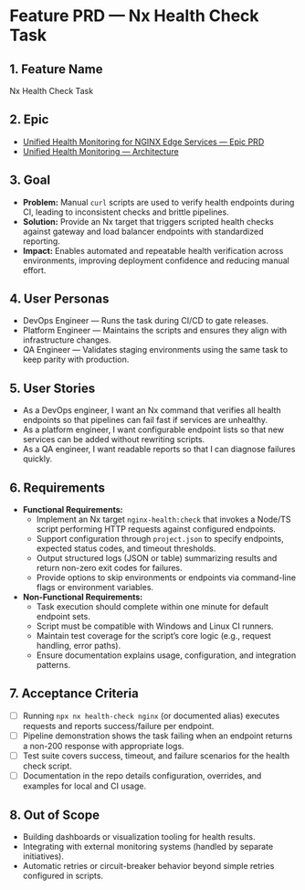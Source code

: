 # Feature PRD — Nx Health Check Task

## 1. Feature Name

Nx Health Check Task

## 2. Epic

- [Unified Health Monitoring for NGINX Edge Services — Epic PRD](../../epic.md)
- [Unified Health Monitoring — Architecture](../../arch.md)

## 3. Goal

- **Problem:** Manual `curl` scripts are used to verify health endpoints during CI, leading to inconsistent checks and brittle pipelines.
- **Solution:** Provide an Nx target that triggers scripted health checks against gateway and load balancer endpoints with standardized reporting.
- **Impact:** Enables automated and repeatable health verification across environments, improving deployment confidence and reducing manual effort.

## 4. User Personas

- DevOps Engineer — Runs the task during CI/CD to gate releases.
- Platform Engineer — Maintains the scripts and ensures they align with infrastructure changes.
- QA Engineer — Validates staging environments using the same task to keep parity with production.

## 5. User Stories

- As a DevOps engineer, I want an Nx command that verifies all health endpoints so that pipelines can fail fast if services are unhealthy.
- As a platform engineer, I want configurable endpoint lists so that new services can be added without rewriting scripts.
- As a QA engineer, I want readable reports so that I can diagnose failures quickly.

## 6. Requirements

- **Functional Requirements:**
  - Implement an Nx target `nginx-health:check` that invokes a Node/TS script performing HTTP requests against configured endpoints.
  - Support configuration through `project.json` to specify endpoints, expected status codes, and timeout thresholds.
  - Output structured logs (JSON or table) summarizing results and return non-zero exit codes for failures.
  - Provide options to skip environments or endpoints via command-line flags or environment variables.
- **Non-Functional Requirements:**
  - Task execution should complete within one minute for default endpoint sets.
  - Script must be compatible with Windows and Linux CI runners.
  - Maintain test coverage for the script’s core logic (e.g., request handling, error paths).
  - Ensure documentation explains usage, configuration, and integration patterns.

## 7. Acceptance Criteria

- [ ] Running `npx nx health-check nginx` (or documented alias) executes requests and reports success/failure per endpoint.
- [ ] Pipeline demonstration shows the task failing when an endpoint returns a non-200 response with appropriate logs.
- [ ] Test suite covers success, timeout, and failure scenarios for the health check script.
- [ ] Documentation in the repo details configuration, overrides, and examples for local and CI usage.

## 8. Out of Scope

- Building dashboards or visualization tooling for health results.
- Integrating with external monitoring systems (handled by separate initiatives).
- Automatic retries or circuit-breaker behavior beyond simple retries configured in scripts.
